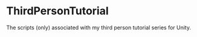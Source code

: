 # ThirdPersonTutorial
The scripts (only) associated with my third person tutorial series for Unity.

